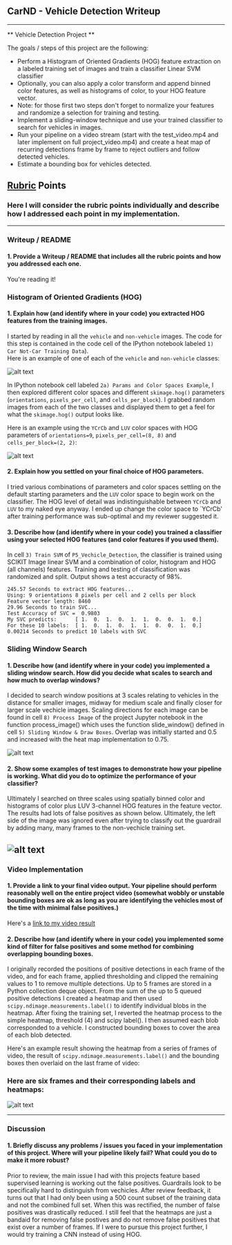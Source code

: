 ## CarND - Vehicle Detection Writeup
---
** Vehicle Detection Project **

The goals / steps of this project are the following:

* Perform a Histogram of Oriented Gradients (HOG) feature extraction on a labeled training set of images and train a classifier Linear SVM classifier
* Optionally, you can also apply a color transform and append binned color features, as well as histograms of color, to your HOG feature vector. 
* Note: for those first two steps don't forget to normalize your features and randomize a selection for training and testing.
* Implement a sliding-window technique and use your trained classifier to search for vehicles in images.
* Run your pipeline on a video stream (start with the test_video.mp4 and later implement on full project_video.mp4) and create a heat map of recurring detections frame by frame to reject outliers and follow detected vehicles.
* Estimate a bounding box for vehicles detected.

[//]: # (Image References)
[image1]: ./examples/car_not_car_mrl.png
[image2]: ./examples/HOG_example_mrl.png
[image3]: ./examples/sliding_windows_mrl.png
[image4]: ./examples/bboxes_and_heat_mrlp9.png
[image5]: ./examples/bboxes_and_heat_mrl.png
[image50]: ./examples/bboxes_and_heat_mrl1.png
[image51]: ./examples/bboxes_and_heat_mrl2.png
[image52]: ./examples/bboxes_and_heat_mrl3.png
[image53]: ./examples/bboxes_and_heat_mrl4.png
[image54]: ./examples/bboxes_and_heat_mrl5.png
[image55]: ./examples/bboxes_and_heat_mrl6.png
[image6]: ./examples/labels_map.png
[image7]: ./examples/output_bboxes.png
[video1]: ./project_video.mp4

## [Rubric](https://review.udacity.com/#!/rubrics/513/view) Points
### Here I will consider the rubric points individually and describe how I addressed each point in my implementation.  

---
### Writeup / README

#### 1. Provide a Writeup / README that includes all the rubric points and how you addressed each one. 

You're reading it!

### Histogram of Oriented Gradients (HOG)

#### 1. Explain how (and identify where in your code) you extracted HOG features from the training images.

I started by reading in all the `vehicle` and `non-vehicle` images.  The code for this step is contained in the code cell of the IPython notebook labeled `1) Car Not-Car Training Data`).  
Here is an example of one of each of the `vehicle` and `non-vehicle` classes:

![alt text][image1]

In IPython notebook cell labeled `2a) Params and Color Spaces Example`, I then explored different color spaces and different `skimage.hog()` parameters (`orientations`, `pixels_per_cell`, and `cells_per_block`).  I grabbed random images from each of the two classes and displayed them to get a feel for what the `skimage.hog()` output looks like.

Here is an example using the `YCrCb` and `LUV` color spaces with HOG parameters of `orientations=9`, `pixels_per_cell=(8, 8)` and `cells_per_block=(2, 2)`:

![alt text][image2]

#### 2. Explain how you settled on your final choice of HOG parameters.

I tried various combinations of parameters and color spaces settling on the default starting parameters and the `LUV` color space to begin work on the classifier. The HOG level of detail was indistinguishable between `YCrCb` and `LUV` to my naked eye anyway.  I ended up change the color space  to `YCrCb' after training performance was sub-optimal and my reviewer suggested it.

#### 3. Describe how (and identify where in your code) you trained a classifier using your selected HOG features (and color features if you used them).

In cell `3) Train SVM` of `P5_Vechicle_Detection`, the classifier is trained using SCIKIT Image linear SVM and a combination of color, histogram and HOG (all channels) features.  Training and testing of classification was randomized and split.  Output shows a test accuracty of 98%.

```
245.57 Seconds to extract HOG features...
Using: 9 orientations 8 pixels per cell and 2 cells per block
Feature vector length: 8460
29.96 Seconds to train SVC...
Test Accuracy of SVC =  0.9803
My SVC predicts:      [ 1.  0.  1.  0.  1.  1.  0.  0.  1.  0.]
For these 10 labels:  [ 1.  0.  1.  0.  1.  1.  0.  0.  1.  0.]
0.00214 Seconds to predict 10 labels with SVC
```

### Sliding Window Search

#### 1. Describe how (and identify where in your code) you implemented a sliding window search.  How did you decide what scales to search and how much to overlap windows?

I decided to search window positions at 3 scales relating to vehicles in the distance for smaller images, midway for medium scale and finally closer for larger scale vechicle images.  Scaling directions for each image can be found in cell `8) Process Image` of the project Jupyter notebook in the function process_image() which uses the function slide_window() defined in cell `5) Sliding Window & Draw Boxes`.  Overlap was initially started and 0.5 and increased with the heat map implementation to 0.75.

![alt text][image3]

#### 2. Show some examples of test images to demonstrate how your pipeline is working.  What did you do to optimize the performance of your classifier?

Ultimately I searched on three scales using spatially binned color and histograms of color plus LUV 3-channel HOG features in the feature vector. The results had lots of false positives as shown below. Ultimately, the left side of the image was ignored even after trying to classify out the guardrail by adding many, many frames to the non-vechicle training set.

![alt text][image4]
---

### Video Implementation

#### 1. Provide a link to your final video output.  Your pipeline should perform reasonably well on the entire project video (somewhat wobbly or unstable bounding boxes are ok as long as you are identifying the vehicles most of the time with minimal false positives.)
Here's a [link to my video result](./output_images/project5_video.mp4)


#### 2. Describe how (and identify where in your code) you implemented some kind of filter for false positives and some method for combining overlapping bounding boxes.

I originally recorded the positions of positive detections in each frame of the video, and for each frame, applied thresholding and clipped the remaining values to 1 to remove multiple detections. Up to 5 frames are stored in a Python collection deque object. From the sum of the up to 5 queued positive detections I created a heatmap and then used `scipy.ndimage.measurements.label()` to identify individual blobs in the heatmap.  After fixing the training set, I reverted the heatmap process to the simple heatmap, threshold (4) and scipy label().  I then assumed each blob corresponded to a vehicle.  I constructed bounding boxes to cover the area of each blob detected.  

Here's an example result showing the heatmap from a series of frames of video, the result of `scipy.ndimage.measurements.label()` and the bounding boxes then overlaid on the last frame of video:

### Here are six frames and their corresponding labels and heatmaps:

![alt text][image5]

---

### Discussion

#### 1. Briefly discuss any problems / issues you faced in your implementation of this project.  Where will your pipeline likely fail?  What could you do to make it more robust?

Prior to review, the main issue I had with this projects feature based supervised learning is working out the false positives.  Guardrails look to be specifically hard to distinguish from vechicles.  After review feedback, it turns out that I had only been using a 500 count subset of the training data and not the combined full set.  When this was rectified, the number of false positives was drastically reduced.  I still feel that the heatmaps are just a bandaid for removing false postives and do not remove false positives that exist over a number of frames.  If I were to pursue this project further, I would try training a CNN instead of using HOG. 

